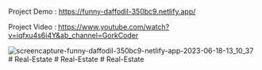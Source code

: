 Project Demo : https://funny-daffodil-350bc9.netlify.app/  

Project Video  : https://www.youtube.com/watch?v=iqfxu4s6i4Y&ab_channel=GorkCoder 

![screencapture-funny-daffodil-350bc9-netlify-app-2023-06-18-13_10_37](https://github.com/sunil9813/Real-estate-website/assets/67497228/011837d1-0937-40cd-8ea2-aa83aefaf649)
#   R e a l - E s t a t e  
 #   R e a l - E s t a t e  
 #   R e a l - E s t a t e  
 